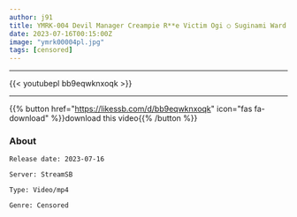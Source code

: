 ```yaml
---
author: j91
title: YMRK-004 Devil Manager Creampie R**e Victim Ogi ○ Suginami Ward Apartment Room 201 Office Lady A
date: 2023-07-16T00:15:00Z
image: "ymrk00004pl.jpg"
tags: [censored]
---
```

___

{{< youtubepl bb9eqwknxoqk >}}
___

{{% button href="https://likessb.com/d/bb9eqwknxoqk" icon="fas fa-download" %}}download this video{{% /button %}}
### About

`Release date: 2023-07-16`

`Server: StreamSB`

`Type: Video/mp4`

`Genre:	Censored`